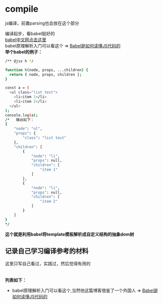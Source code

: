 # compile
js编译，前置parsing也会放在这个部分


编译起步，看babel挺好的
<br>
[babel中文网点击这里](https://babeljs.cn/)     
babel原理解析入门可以看这个 => [Babel是如何读懂JS代码的](https://zhuanlan.zhihu.com/p/27289600)  
**举个babel的例子：**
```bash
/** @jsx h */

function h(node, props, ...children) {
  return { node, props, children };
}

const a = (
  <ul class="list test">
    <li>item 1</li>
    <li>item 2</li>
  </ul>
);
console.log(a);
/*   输出如下：
{
    "node": "ul",
    "props": {
        "class": "list test"
    },
    "children": [
        {
            "node": "li",
            "props": null,
            "children": [
                "item 1"
            ]
        },
        {
            "node": "li",
            "props": null,
            "children": [
                "item 2"
            ]
        }
    ]
}
*/
````
**这个就是利用babel将template模板解析成自定义结构的抽象dom树**   


记录自己学习编译参考的材料
---
这里只写自己看过，实践过，然后觉得有用的    
<br>    
**列表如下：**       
- babel原理解析入门可以看这个,当然他这篇博客借鉴了一个外国人 => [Babel是如何读懂JS代码的](https://zhuanlan.zhihu.com/p/27289600)

<br>
<br>
<br>

